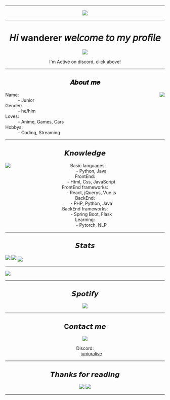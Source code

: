  ---
 
<div align="center">
    <img src="https://github.com/junioralive/junioralive/blob/master/assets/banner.jpg">
</div>

 ---

<div align="center">
    <h1>𝘏𝘪 wanderer 𝘸𝘦𝘭𝘤𝘰𝘮𝘦 𝘵𝘰 𝘮𝘺 𝘱𝘳𝘰𝘧𝘪𝘭𝘦</h1>
    <a href="https://discord.com/users/1081831180879527957">
    <img src="https://lanyard.cnrad.dev/api/1081831180879527957?bg=512f9c&borderRadius=15px"/>
    </a>
    <p>I'm Active on discord, click above!</p>
</div>

---

<div>
<h2 align="center"> 𝑨𝒃𝒐𝒖𝒕 𝒎𝒆 </h2>
  <div align="center">
<img src="https://github.com/junioralive/junioralive/blob/master/assets/itsme.gif" align="right">
  </div>
<dl>
  <dt>Name:</dt>
  <dd>- Junior </dd>
  <dt>Gender:</dt>
  <dd>- he/him </dd>
  <dt>Loves:</dt>
  <dd>- Anime, Games, Cars </dd>
  <dt>Hobbys:</dt>
  <dd>- Coding, Streaming </dd>
</dl>
</div>

 ---
 
<div>
<h2 align="center"> 𝙆𝙣𝙤𝙬𝙡𝙚𝙙𝙜𝙚 </h2>
  <div align="center">
<img src="https://github.com/junioralive/junioralive/blob/master/assets/Knowledge.gif" align="left">
  <dl>
  <dt>Basic languages:</dt>
  <dd>- Python, Java </dd>
  <dt>FrontEnd:</dt>
  <dd>- Html, Css, JavaScript </dd>
  <dt>FrontEnd frameworks:</dt>
  <dd>- React, jQuerys, Vue.js  </dd>
  <dt>BackEnd:</dt>
  <dd>- PHP, Python, Java</dd>
  <dt>BackEnd frameworks:</dt>
  <dd>- Spring Boot, Flask </dd>
  <dt>Learning:</dt>
  <dd>- Pytorch, NLP </dd>
</dl>
  </div>
  
 ---
 
<h2 align="center"> 𝙎𝙩𝙖𝙩𝙨 </h2>
     <a>
    <img align="left" src="https://streak-stats.demolab.com/?user=junioralive&theme=dark&hide_border=true&date_format=n%2Fj%5B%2FY%5D">
    </a>
    <a>
    <img src="https://github-readme-stats.vercel.app/api/top-langs/?username=junioralive&layout=compact&theme=dark">
    </a>
    <a>
    <img align="center" src="https://github-readme-stats.vercel.app/api?username=junioralive&show_icons=true&theme=dark&show=reviews">
    </a>
</div>

---

<a>
  <img src="https://github-profile-trophy.vercel.app/?username=junioralive&theme=darkhub&column=7">
</a>

 ---

<h2 align="center"> 𝙎𝙥𝙤𝙩𝙞𝙛𝙮 </h2>
  <div align="center">
<img src="https://spotify-github-profile.vercel.app/api/view?uid=168ya18m84ufnejec1i3486wz&cover_image=true&theme=novatorem&show_offline=false&background_color=121212&interchange=false&bar_color=53b14f&bar_color_cover=true" align="center">
  </div>

 ---
 
 <div align="center">
 <h2 align="center"> C𝙤𝙣𝙩𝙖𝙘𝙩 𝙢𝙚 </h2>
  <a>
    <img src="https://github.com/junioralive/junioralive/blob/master/assets/contact.gif"/>
    </a>
  <dl>
  <dt>Discord:</dt>
  <dd>
  <a href="https://discord.com/users/1081831180879527957">junioralive</a>
  </dd>
  </dl>
</div>

 ---

<div align="center">
 <h2 align="center"> 𝙏𝙝𝙖𝙣𝙠𝙨 𝙛𝙤𝙧 𝙧𝙚𝙖𝙙𝙞𝙣𝙜 </h2>
 <img src="https://typograssy.deno.dev/api?text=Live%20Love%20Laugh%20&l0=none&l1=ef858c&l2=62b7d8&l3=ffb6c1&l4=caf9ff&bg=none&frame=none&speed=250&comment=">
 <img src="https://moe-counter.glitch.me/get/@junioralive?theme=gelbooru">
</div>

 ---
